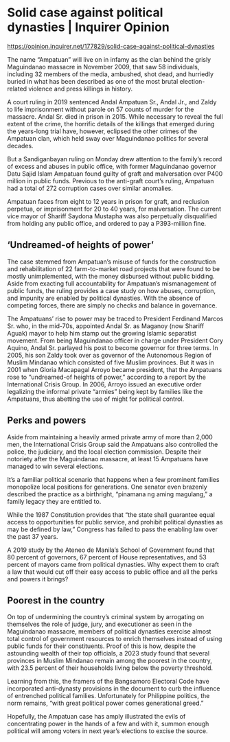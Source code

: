 # Solid case against political dynasties | Inquirer Opinion

https://opinion.inquirer.net/177829/solid-case-against-political-dynasties



The name “Ampatuan” will live on in infamy as the clan behind the grisly Maguindanao massacre in November 2009, that saw 58 individuals, including 32 members of the media, ambushed, shot dead, and hurriedly buried in what has been described as one of the most brutal election-related violence and press killings in history.

A court ruling in 2019 sentenced Andal Ampatuan Sr., Andal Jr., and Zaldy to life imprisonment without parole on 57 counts of murder for the massacre. Andal Sr. died in prison in 2015. While necessary to reveal the full extent of the crime, the horrific details of the killings that emerged during the years-long trial have, however, eclipsed the other crimes of the Ampatuan clan, which held sway over Maguindanao politics for several decades.

But a Sandiganbayan ruling on Monday drew attention to the family’s record of excess and abuses in public office, with former Maguindanao governor Datu Sajid Islam Ampatuan found guilty of graft and malversation over P400 million in public funds. Previous to the anti-graft court’s ruling, Ampatuan had a total of 272 corruption cases over similar anomalies.

Ampatuan faces from eight to 12 years in prison for graft, and reclusion perpetua, or imprisonment for 20 to 40 years, for malversation. The current vice mayor of Shariff Saydona Mustapha was also perpetually disqualified from holding any public office, and ordered to pay a P393-million fine.



##  ‘Undreamed-of heights of power’



The case stemmed from Ampatuan’s misuse of funds for the construction and rehabilitation of 22 farm-to-market road projects that were found to be mostly unimplemented, with the money disbursed without public bidding. Aside from exacting full accountability for Ampatuan’s mismanagement of public funds, the ruling provides a case study on how abuses, corruption, and impunity are enabled by political dynasties. With the absence of competing forces, there are simply no checks and balance in governance.

The Ampatuans’ rise to power may be traced to President Ferdinand Marcos Sr. who, in the mid-70s, appointed Andal Sr. as Maganoy (now Shariff Aguak) mayor to help him stamp out the growing Islamic separatist movement. From being Maguindanao officer in charge under President Cory Aquino, Andal Sr. parlayed his post to become governor for three terms. In 2005, his son Zaldy took over as governor of the Autonomous Region of Muslim Mindanao which consisted of five Muslim provinces. But it was in 2001 when Gloria Macapagal Arroyo became president, that the Ampatuans rose to “undreamed-of heights of power,” according to a report by the International Crisis Group. In 2006, Arroyo issued an executive order legalizing the informal private “armies” being kept by families like the Ampatuans, thus abetting the use of might for political control.



##  Perks and powers



Aside from maintaining a heavily armed private army of more than 2,000 men, the International Crisis Group said the Ampatuans also controlled the police, the judiciary, and the local election commission. Despite their notoriety after the Maguindanao massacre, at least 15 Ampatuans have managed to win several elections.

It’s a familiar political scenario that happens when a few prominent families monopolize local positions for generations. One senator even brazenly described the practice as a birthright, “pinamana ng aming magulang,” a family legacy they are entitled to.

While the 1987 Constitution provides that “the state shall guarantee equal access to opportunities for public service, and prohibit political dynasties as may be defined by law,” Congress has failed to pass the enabling law over the past 37 years.

A 2019 study by the Ateneo de Manila’s School of Government found that 80 percent of governors, 67 percent of House representatives, and 53 percent of mayors came from political dynasties. Why expect them to craft a law that would cut off their easy access to public office and all the perks and powers it brings?



##  Poorest in the country



On top of undermining the country’s criminal system by arrogating on themselves the role of judge, jury, and executioner as seen in the Maguindanao massacre, members of political dynasties exercise almost total control of government resources to enrich themselves instead of using public funds for their constituents. Proof of this is how, despite the astounding wealth of their top officials, a 2023 study found that several provinces in Muslim Mindanao remain among the poorest in the country, with 23.5 percent of their households living below the poverty threshold.

Learning from this, the framers of the Bangsamoro Electoral Code have incorporated anti-dynasty provisions in the document to curb the influence of entrenched political families. Unfortunately for Philippine politics, the norm remains, “with great political power comes generational greed.”

Hopefully, the Ampatuan case has amply illustrated the evils of concentrating power in the hands of a few and with it, summon enough political will among voters in next year’s elections to excise the source.